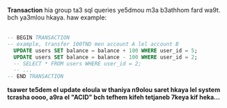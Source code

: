 <!-- **Transaction :** A transaction is a mechanism that allows you to mark a group of operations ***(sql queries)*** and execute them in such a way that either they all execute (commit), or the system state will be as if they have not started to execute at all (rollback).
  e.g:
  ```sql
  -- BEGIN TRANSACTION
  -- transfer $100 for example from one account to another
    UPDATE users SET balance = balance + 100 WHERE user_id = 5;
    UPDATE users SET balance = balance - 100 WHERE user_id = 2;
    -- SELECT * FROM users WHERE user_id = 2;
    -- ...
  -- END TRANSACTION
  ``` -->

**Transaction** hia group ta3 sql queries ye5dmou m3a b3athhom fard wa9t. bch ya3mlou hkaya. haw example:  
</br>

```sql
-- BEGIN TRANSACTION
-- example, transfer 100TND men account A lel account B
  UPDATE users SET balance = balance + 100 WHERE user_id = 5;
  UPDATE users SET balance = balance - 100 WHERE user_id = 2;
  -- SELECT * FROM users WHERE user_id = 2;
  -- ...
-- END TRANSACTION
```

**tsawer te5dem el update eloula w thaniya n9olou saret hkaya lel system tcrasha oooo, a9ra el "ACID" bch tefhem kifeh tetjaneb 7keya kif heka...**

